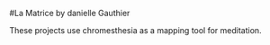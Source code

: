 #La Matrice
by danielle Gauthier

These projects use chromesthesia as a mapping tool for meditation.
